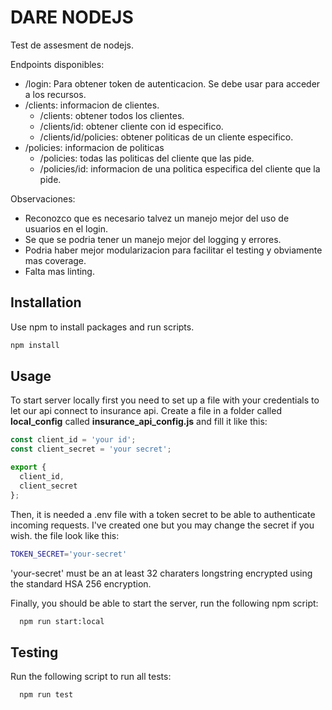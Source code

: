 # DARE NODEJS

Test de assesment de nodejs.

Endpoints disponibles:
  - /login: Para obtener token de autenticacion. Se debe usar para acceder a los recursos.
  - /clients: informacion de clientes.
    - /clients: obtener todos los clientes.
    - /clients/id: obtener cliente con id especifico.
    - /clients/id/policies: obtener politicas de un cliente especifico.
  - /policies: informacion de politicas
    - /policies: todas las politicas del cliente que las pide.
    - /policies/id: informacion de una politica especifica del cliente que la pide.

Observaciones:

- Reconozco que es necesario talvez un manejo mejor del uso de usuarios en el login. 
- Se que se podria tener un manejo mejor del logging y errores. 
- Podria haber mejor modularizacion para facilitar el testing y obviamente mas coverage.
- Falta mas linting.


## Installation

Use npm to install packages and run scripts.

```bash
npm install 
```

## Usage

To start server locally first you need to set up a file with your credentials to let our api connect to insurance api. Create a file in a folder called **local_config** called **insurance_api_config.js** and fill it like this:

```javascript
const client_id = 'your id';
const client_secret = 'your secret';

export {
  client_id, 
  client_secret
};
```

Then, it is needed a .env file with a token secret to be able to authenticate incoming requests. I've created one but you may change the secret if you wish. the file look like this:

```bash
TOKEN_SECRET='your-secret'
```
'your-secret' must be an at least 32 charaters longstring encrypted using the standard HSA 256 encryption.

Finally, you should be able to start the server, run the following npm script:

```bash
  npm run start:local
```

## Testing

Run the following script to run all tests:

```bash
  npm run test
```

